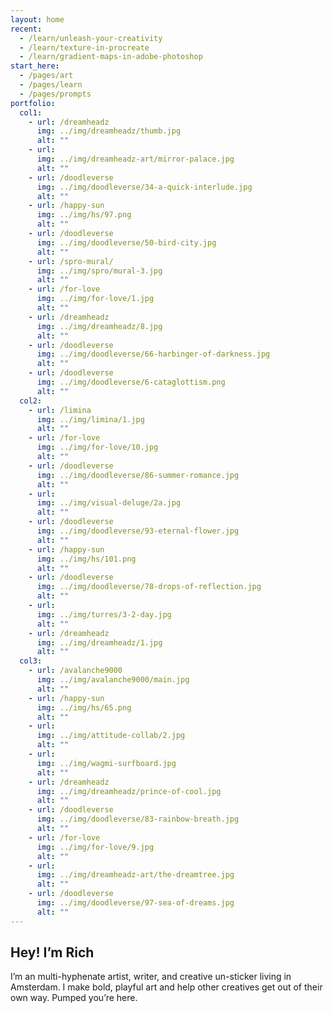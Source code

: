 ```yaml
---
layout: home
recent:
  - /learn/unleash-your-creativity
  - /learn/texture-in-procreate
  - /learn/gradient-maps-in-adobe-photoshop
start_here:
  - /pages/art
  - /pages/learn
  - /pages/prompts
portfolio:
  col1:
    - url: /dreamheadz
      img: ../img/dreamheadz/thumb.jpg
      alt: ""
    - url: 
      img: ../img/dreamheadz-art/mirror-palace.jpg
      alt: ""
    - url: /doodleverse
      img: ../img/doodleverse/34-a-quick-interlude.jpg
      alt: ""
    - url: /happy-sun
      img: ../img/hs/97.png
      alt: ""
    - url: /doodleverse
      img: ../img/doodleverse/50-bird-city.jpg
      alt: ""
    - url: /spro-mural/
      img: ../img/spro/mural-3.jpg
      alt: ""
    - url: /for-love
      img: ../img/for-love/1.jpg
      alt: ""
    - url: /dreamheadz
      img: ../img/dreamheadz/8.jpg
      alt: ""
    - url: /doodleverse
      img: ../img/doodleverse/66-harbinger-of-darkness.jpg
      alt: ""
    - url: /doodleverse
      img: ../img/doodleverse/6-cataglottism.png
      alt: ""
  col2:
    - url: /limina
      img: ../img/limina/1.jpg
      alt: ""
    - url: /for-love
      img: ../img/for-love/10.jpg
      alt: ""
    - url: /doodleverse
      img: ../img/doodleverse/86-summer-romance.jpg
      alt: ""
    - url: 
      img: ../img/visual-deluge/2a.jpg
      alt: ""
    - url: /doodleverse
      img: ../img/doodleverse/93-eternal-flower.jpg
      alt: ""
    - url: /happy-sun
      img: ../img/hs/101.png
      alt: ""
    - url: /doodleverse
      img: ../img/doodleverse/78-drops-of-reflection.jpg
      alt: ""
    - url: 
      img: ../img/turres/3-2-day.jpg
      alt: ""
    - url: /dreamheadz
      img: ../img/dreamheadz/1.jpg
      alt: ""
  col3:
    - url: /avalanche9000
      img: ../img/avalanche9000/main.jpg
      alt: ""
    - url: /happy-sun
      img: ../img/hs/65.png
      alt: ""
    - url: 
      img: ../img/attitude-collab/2.jpg
      alt: ""
    - url: 
      img: ../img/wagmi-surfboard.jpg
      alt: ""
    - url: /dreamheadz
      img: ../img/dreamheadz/prince-of-cool.jpg
      alt: ""
    - url: /doodleverse
      img: ../img/doodleverse/83-rainbow-breath.jpg
      alt: ""
    - url: /for-love
      img: ../img/for-love/9.jpg
      alt: ""
    - url: 
      img: ../img/dreamheadz-art/the-dreamtree.jpg
      alt: ""
    - url: /doodleverse
      img: ../img/doodleverse/97-sea-of-dreams.jpg
      alt: ""
---
```


## Hey! I’m Rich

I’m an multi-hyphenate artist, writer, and creative un-sticker living in Amsterdam. I make bold, playful art and help other creatives get out of their own way. Pumped you’re here.
